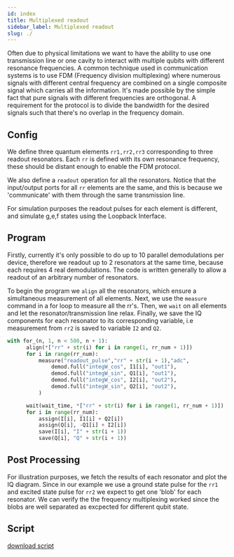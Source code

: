 ```yaml
---
id: index
title: Multiplexed readout
sidebar_label: Multiplexed readout
slug: ./
---
```


Often due to physical limitations we want to have the ability to use one transmission line or one cavity
to interact with multiple qubits with different resonance frequencies. A common technique used in communication systems
is to use FDM (Frequency division multiplexing) where numerous signals with different central frequency 
are combined on a single composite signal which carries all the information. It's made possible by the simple fact that 
pure signals with different frequencies are orthogonal. A requirement for the protocol is to divide the bandwidth for 
the desired signals such that there's no overlap in the frequency domain. 

## Config
We define three quantum elements `rr1,rr2,rr3` corresponding to three readout resonators. 
Each `rr` is defined with its own resonance frequency, these should be distant enough to enable the FDM protocol.

We also define a `readout` operation for all the resonators. Notice that the input/output ports for all `rr` elements
are the same, and this is because we 'communicate' with them through the same transmission line.

For simulation purposes the readout pulses for each element is different, 
and simulate g,e,f states using the Loopback Interface.

## Program
Firstly, currently it's only possible to do up to 10 parallel demodulations per device, therefore we readout up to 2 resonators
at the same time, because each requires 4 real demodulations. 
The code is written generally to allow a readout of an arbitrary number of resonators.

To begin the program we `align` all the resonators, which ensure a simultaneous measurement of all elements. 
Next, we use the `measure` command in a for loop to measure all the rr's.
Then, we `wait` on all elements and let the resonator/transmission line relax.
Finally, we save the IQ components for each resonator to its corresponding variable, 
i.e measurement from `rr2` is saved to variable `I2` and `Q2`.  

```python
with for_(n, 1, n < 500, n + 1):
      align(*["rr" + str(i) for i in range(1, rr_num + 1)])
      for i in range(rr_num):
          measure("readout_pulse","rr" + str(i + 1),"adc",
              demod.full("integW_cos", I1[i], "out1"),
              demod.full("integW_sin", Q1[i], "out1"),
              demod.full("integW_cos", I2[i], "out2"),
              demod.full("integW_sin", Q2[i], "out2"),
          )

      wait(wait_time, *["rr" + str(i) for i in range(1, rr_num + 1)])
      for i in range(rr_num):
          assign(I[i], I1[i] + Q2[i])
          assign(Q[i], -Q1[i] + I2[i])
          save(I[i], "I" + str(i + 1))
          save(Q[i], "Q" + str(i + 1))
```
## Post Processing

For illustration purposes, we fetch the results of each resonator and plot the IQ diagram.
Since in our example we use a ground state pulse for the `rr1` and excited state pulse for `rr2`
we expect to get one 'blob' for each resonator. 
We can verify the the frequency multiplexing worked since the blobs are well separated as excpected for different qubit state.

## Script


[download script](multiplexed_readout.py)
